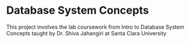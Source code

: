 # Database System Concepts
This project involves the lab coursework from Intro to Database System Concepts taught by Dr. Shiva Jahangiri at Santa Clara University
